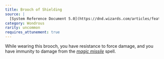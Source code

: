 ```yaml
---
title: Brooch of Shielding
source: |
  [System Reference Document 5.0](https://dnd.wizards.com/articles/features/systems-reference-document-srd)
category: Wondrous
rarity: uncommon
requires_attunement: true
---
```


While wearing this brooch, you have resistance to force damage, and you have immunity to damage from the [*magic missile*](/spells/magic-missile/) spell.

